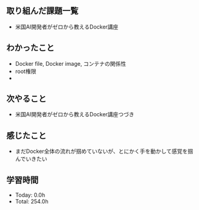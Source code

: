 ## 取り組んだ課題一覧
- 米国AI開発者がゼロから教えるDocker講座
## わかったこと
- Docker file, Docker image, コンテナの関係性
- root権限
- 
## 次やること
- 米国AI開発者がゼロから教えるDocker講座つづき
## 感じたこと
- まだDocker全体の流れが掴めていないが、とにかく手を動かして感覚を掴んでいきたい
## 学習時間
- Today: 0.0h
- Total: 254.0h
